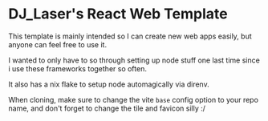 # DJ_Laser's React Web Template

This template is mainly intended so I can create new web apps easily, but anyone can feel free to use it.

I wanted to only have to so through setting up node stuff one last time since i use these frameworks together so often.

It also has a nix flake to setup node automagically via direnv.

When cloning, make sure to change the vite `base` config option to your repo name, and don't forget to change the tile and favicon silly :/
